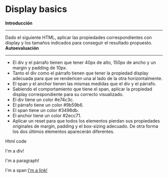 # Display basics

**Introducción**

---

Dado el siguiente HTML, aplicar las propiedades correspondientes con display y los tamaños indicados para conseguir el resultado propuesto.
**Autoevaluación**

---

- El div y el párrafo tienen que tener 40px de alto, 150px de ancho y un margin y padding de 10px.
- Tanto el div como el párrafo tienen que tener la propiedad display adecuada para que se rendericen una al lado de la otra horizontalmente.
- El span y el anchor tienen las mismas medidas que el div y el párrafo.
- Sabiendo el comportamiento que tiene el span, aplicar la propiedad display correspondiente para su correcto visualizado.
- El div tiene un color #e74c3c.
- El párrafo tiene un color #9b59b6.
- El span tiene un color #3498db.
- El anchor tiene un color #2ecc71.
- Aplicar un reset para que todos los elementos pierdan sus propiedades originales de margin, padding y el box-sizing adecuado. De otra forma los dos últimos elementos aparecerán diferentes.

Html code

<!DOCTYPE html>
<html lang="en">
  <head>
    <meta charset="UTF-8" />
    <meta http-equiv="X-UA-Compatible" content="IE=edge" />
    <meta name="viewport" content="width=device-width, initial-scale=1.0" />
    <title>Display</title>
    <link rel="stylesheet" href="style.css" />
  </head>
  <body>
    <div>I'm a div!</div>
    <p>I'm a paragraph!</p>
    <span>I'm a span</span>
    <a href="#">I'm a link!</a>
  </body>
</html>

